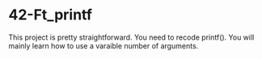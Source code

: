 # 42-Ft_printf
This project is pretty straightforward. You need to recode printf(). You will mainly learn how to use a varaible number of  arguments.
